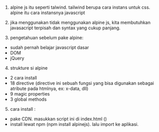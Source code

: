 1. alpine js itu seperti talwind. tailwind berupa cara instans untuk css. alpine itu cara instansnya javascript

2. jika menggunakan tidak menggunakan alpine js, kita membutuhkan javasacript terpisah dan syntax yang cukup panjang.

3. pengetahuan sebelum pake alpine:
 - sudah pernah belajar javascript dasar
 - DOM
 - jQuery

4. strukture si alpine
 - 2 cara install
 - 18 directive (directive ini sebuah fungsi yang bisa digunakan sebagai atribute pada htmlnya, ex: x-data, dll)
 - 9 magic properties
 - 3 global methods

5. cara install :
 - pake CDN. masukkan script ini di index.html (<script src="//unpkg.com/alpinejs" defer></script>)
 - install lewat npm (npm install alpinejs). lalu import ke aplikasi. 
